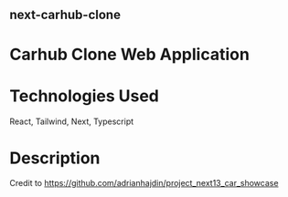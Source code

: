 ## next-carhub-clone
# Carhub Clone Web Application
# Technologies Used
React, Tailwind, Next, Typescript
# Description
Credit to https://github.com/adrianhajdin/project_next13_car_showcase
